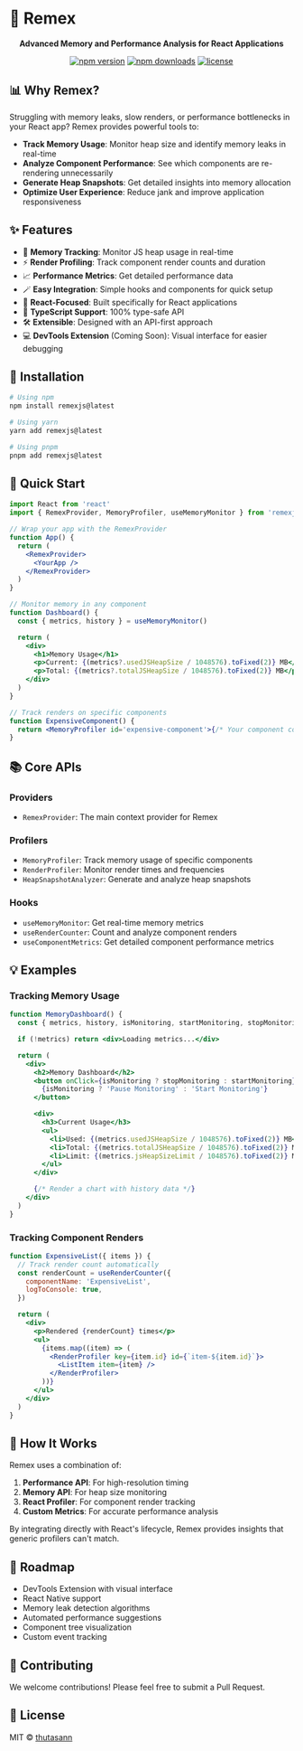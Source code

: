 # 🚀 Remex

<div align="center">
  <p><strong>Advanced Memory and Performance Analysis for React Applications</strong></p>
  <p>
    <a href="https://www.npmjs.com/package/remexjs"><img src="https://img.shields.io/npm/v/remexjs.svg?style=flat-square" alt="npm version" /></a>
    <a href="https://www.npmjs.com/package/remexjs"><img src="https://img.shields.io/npm/dm/remexjs.svg?style=flat-square" alt="npm downloads" /></a>
    <a href="https://github.com/thutasann/remex/blob/master/LICENSE"><img src="https://img.shields.io/npm/l/remexjs.svg?style=flat-square" alt="license" /></a>
  </p>
</div>

## 📊 Why Remex?

Struggling with memory leaks, slow renders, or performance bottlenecks in your React app? Remex provides powerful tools to:

- **Track Memory Usage**: Monitor heap size and identify memory leaks in real-time
- **Analyze Component Performance**: See which components are re-rendering unnecessarily
- **Generate Heap Snapshots**: Get detailed insights into memory allocation
- **Optimize User Experience**: Reduce jank and improve application responsiveness

## ✨ Features

- 🧠 **Memory Tracking**: Monitor JS heap usage in real-time
- ⚡ **Render Profiling**: Track component render counts and duration
- 📈 **Performance Metrics**: Get detailed performance data
- 🪄 **Easy Integration**: Simple hooks and components for quick setup
- 📱 **React-Focused**: Built specifically for React applications
- 🔧 **TypeScript Support**: 100% type-safe API
- 🛠️ **Extensible**: Designed with an API-first approach
- 💻 **DevTools Extension** (Coming Soon): Visual interface for easier debugging

## 🔧 Installation

```bash
# Using npm
npm install remexjs@latest

# Using yarn
yarn add remexjs@latest

# Using pnpm
pnpm add remexjs@latest
```

## 🚦 Quick Start

```jsx
import React from 'react'
import { RemexProvider, MemoryProfiler, useMemoryMonitor } from 'remexjs'

// Wrap your app with the RemexProvider
function App() {
  return (
    <RemexProvider>
      <YourApp />
    </RemexProvider>
  )
}

// Monitor memory in any component
function Dashboard() {
  const { metrics, history } = useMemoryMonitor()

  return (
    <div>
      <h1>Memory Usage</h1>
      <p>Current: {(metrics?.usedJSHeapSize / 1048576).toFixed(2)} MB</p>
      <p>Total: {(metrics?.totalJSHeapSize / 1048576).toFixed(2)} MB</p>
    </div>
  )
}

// Track renders on specific components
function ExpensiveComponent() {
  return <MemoryProfiler id='expensive-component'>{/* Your component content */}</MemoryProfiler>
}
```

## 📚 Core APIs

### Providers

- `RemexProvider`: The main context provider for Remex

### Profilers

- `MemoryProfiler`: Track memory usage of specific components
- `RenderProfiler`: Monitor render times and frequencies
- `HeapSnapshotAnalyzer`: Generate and analyze heap snapshots

### Hooks

- `useMemoryMonitor`: Get real-time memory metrics
- `useRenderCounter`: Count and analyze component renders
- `useComponentMetrics`: Get detailed component performance metrics

## 💡 Examples

### Tracking Memory Usage

```jsx
function MemoryDashboard() {
  const { metrics, history, isMonitoring, startMonitoring, stopMonitoring } = useMemoryMonitor()

  if (!metrics) return <div>Loading metrics...</div>

  return (
    <div>
      <h2>Memory Dashboard</h2>
      <button onClick={isMonitoring ? stopMonitoring : startMonitoring}>
        {isMonitoring ? 'Pause Monitoring' : 'Start Monitoring'}
      </button>

      <div>
        <h3>Current Usage</h3>
        <ul>
          <li>Used: {(metrics.usedJSHeapSize / 1048576).toFixed(2)} MB</li>
          <li>Total: {(metrics.totalJSHeapSize / 1048576).toFixed(2)} MB</li>
          <li>Limit: {(metrics.jsHeapSizeLimit / 1048576).toFixed(2)} MB</li>
        </ul>
      </div>

      {/* Render a chart with history data */}
    </div>
  )
}
```

### Tracking Component Renders

```jsx
function ExpensiveList({ items }) {
  // Track render count automatically
  const renderCount = useRenderCounter({
    componentName: 'ExpensiveList',
    logToConsole: true,
  })

  return (
    <div>
      <p>Rendered {renderCount} times</p>
      <ul>
        {items.map((item) => (
          <RenderProfiler key={item.id} id={`item-${item.id}`}>
            <ListItem item={item} />
          </RenderProfiler>
        ))}
      </ul>
    </div>
  )
}
```

## 🔄 How It Works

Remex uses a combination of:

1. **Performance API**: For high-resolution timing
2. **Memory API**: For heap size monitoring
3. **React Profiler**: For component render tracking
4. **Custom Metrics**: For accurate performance analysis

By integrating directly with React's lifecycle, Remex provides insights that generic profilers can't match.

## 🚀 Roadmap

- DevTools Extension with visual interface
- React Native support
- Memory leak detection algorithms
- Automated performance suggestions
- Component tree visualization
- Custom event tracking

## 🤝 Contributing

We welcome contributions! Please feel free to submit a Pull Request.

## 📜 License

MIT © [thutasann](https://github.com/thutasann)
